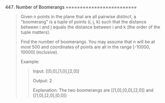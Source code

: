 447. Number of Boomerangs
=========================

> Given n points in the plane that are all pairwise distinct, a "boomerang" is a tuple of points (i, j, k) such that the distance between i and j equals the distance between i and k (the order of the tuple matters).
>
> Find the number of boomerangs. You may assume that n will be at most 500 and coordinates of points are all in the range [-10000, 10000] (inclusive).
>
> Example:
> > Input:
> > [[0,0],[1,0],[2,0]]
> >
> > Output:
> > 2
> >
> > Explanation:
> > The two boomerangs are [[1,0],[0,0],[2,0]] and [[1,0],[2,0],[0,0]]
